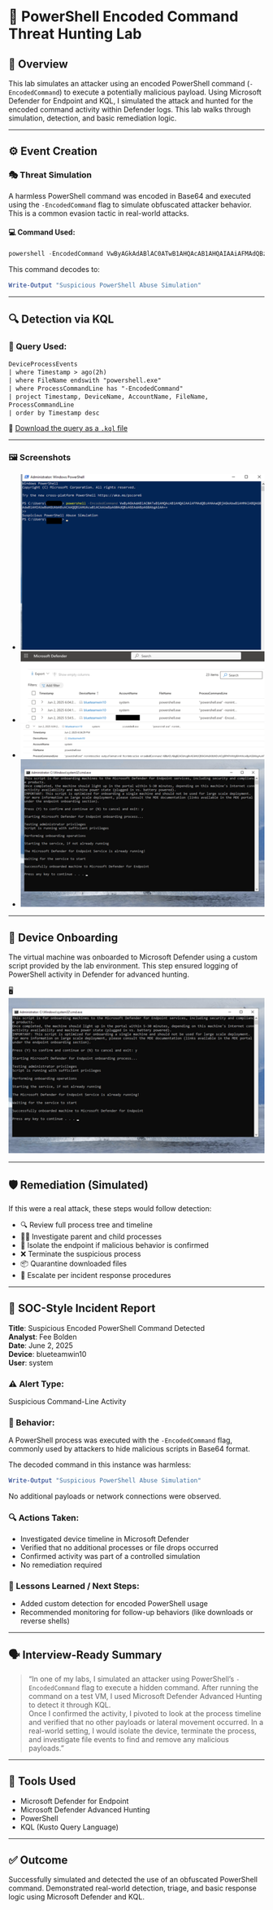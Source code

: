 # 🧪 PowerShell Encoded Command Threat Hunting Lab

## 📌 Overview

This lab simulates an attacker using an encoded PowerShell command (`-EncodedCommand`) to execute a potentially malicious payload. Using Microsoft Defender for Endpoint and KQL, I simulated the attack and hunted for the encoded command activity within Defender logs. This lab walks through simulation, detection, and basic remediation logic.

---

## ⚙️ Event Creation

### 🎭 Threat Simulation

A harmless PowerShell command was encoded in Base64 and executed using the `-EncodedCommand` flag to simulate obfuscated attacker behavior. This is a common evasion tactic in real-world attacks.

#### 💻 Command Used:
```powershell
powershell -EncodedCommand VwByAGkAdABlAC0ATwB1AHQAcAB1AHQAIAAiAFMAdQBzAHAAaQBjAGkAbwB1AHMAIABQAG8AdwBlAHIAUwBoAGUAbABsACAAQQBiAHUAcwBlACAAUwBpAG0AdQBsAGEAdABpAG8AbgAiAA==
```

This command decodes to:
```powershell
Write-Output "Suspicious PowerShell Abuse Simulation"
```

---

## 🔍 Detection via KQL

### 🧠 Query Used:
```kql
DeviceProcessEvents
| where Timestamp > ago(2h)
| where FileName endswith "powershell.exe"
| where ProcessCommandLine has "-EncodedCommand"
| project Timestamp, DeviceName, AccountName, FileName, ProcessCommandLine
| order by Timestamp desc
```

📎 [Download the query as a `.kql` file](powershell_encoded_command_query_v2.kql)

---

### 🖼️ Screenshots
- ![⚙️ Attacker Command Executed](encoded-command-simulation-executed.png)
- ![🛡️ Defender Detection](encoded-command-detected-in-defender.png)
- ![📄 Event Details](encoded-command-event-details.png)
- ![✅ VM Onboarded](vm-onboarding-success.png)

---

## 🧩 Device Onboarding

The virtual machine was onboarded to Microsoft Defender using a custom script provided by the lab environment. This step ensured logging of PowerShell activity in Defender for advanced hunting.

🖥️ ![Onboarding Confirmation](vm-onboarding-success.png)

---

## 🛡️ Remediation (Simulated)

If this were a real attack, these steps would follow detection:

- 🔍 Review full process tree and timeline
- 🕵🏽 Investigate parent and child processes
- 🚫 Isolate the endpoint if malicious behavior is confirmed
- ❌ Terminate the suspicious process
- 📦 Quarantine downloaded files
- 🚨 Escalate per incident response procedures

---

## 📝 SOC-Style Incident Report

**Title**: Suspicious Encoded PowerShell Command Detected  
**Analyst**: Fee Bolden  
**Date**: June 2, 2025  
**Device**: blueteamwin10  
**User**: system

### ⚠️ Alert Type:
Suspicious Command-Line Activity

### 🧪 Behavior:
A PowerShell process was executed with the `-EncodedCommand` flag, commonly used by attackers to hide malicious scripts in Base64 format.

The decoded command in this instance was harmless:
```powershell
Write-Output "Suspicious PowerShell Abuse Simulation"
```

No additional payloads or network connections were observed.

### 🔍 Actions Taken:
- Investigated device timeline in Microsoft Defender
- Verified that no additional processes or file drops occurred
- Confirmed activity was part of a controlled simulation
- No remediation required

### 📌 Lessons Learned / Next Steps:
- Added custom detection for encoded PowerShell usage
- Recommended monitoring for follow-up behaviors (like downloads or reverse shells)

---

## 🗣️ Interview-Ready Summary

> “In one of my labs, I simulated an attacker using PowerShell’s `-EncodedCommand` flag to execute a hidden command. After running the command on a test VM, I used Microsoft Defender Advanced Hunting to detect it through KQL.  
Once I confirmed the activity, I pivoted to look at the process timeline and verified that no other payloads or lateral movement occurred. In a real-world setting, I would isolate the device, terminate the process, and investigate file events to find and remove any malicious payloads.”

---

## 🧰 Tools Used

- Microsoft Defender for Endpoint  
- Microsoft Defender Advanced Hunting  
- PowerShell  
- KQL (Kusto Query Language)

---

## ✅ Outcome

Successfully simulated and detected the use of an obfuscated PowerShell command. Demonstrated real-world detection, triage, and basic response logic using Microsoft Defender and KQL.

